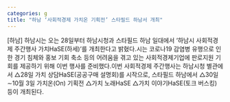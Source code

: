 ```yaml
---
categories: g
title: "하남 ‘사회적경제 가치온 기획전’ 스타필드 하남서 개최"
---
```

[하남] 하남시는 오는 28일부터 하남시청과 스타필드 하남 일대에서 ‘하남시 사회적경제 주간행사 가치HaSE(하세)’를 개최한다고 밝혔다.시는 코로나19 감염병 유행으로 인한 경기 침체와 홍보 기회 축소 등의 어려움을 겪고 있는 사회적경제기업에 판로지원 기회를 제공하기 위해 이번 행사를 준비했다.이번 사회적경제 주간행사는 하남시청 별관에서 △28일 가치 상담HaSE(공공구매 설명회)를 시작으로, 스타필드 하남에서 △30일&sim;10월 3일 가치온(On) 기획전 △가치 노래HaSE △가치 이야기HaSE(토크 버스킹) 등이 개최된다.